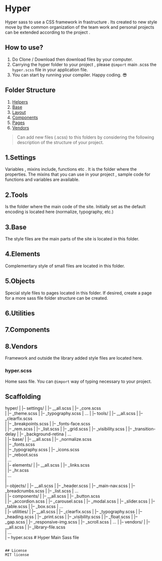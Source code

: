 Hyper
=============
Hyper sass to use a CSS framework in frastructure . Its created to new style  move by the common organization of the team work and personal projects can be extended according to the project .


How to use?
---
1. Do Clone / Download then download files by your computer.
2. Carrying the hyper folder to your project , please `@import` main .scss the `hyper.scss` file in your application file.
3. You can start by running your compiler. Happy coding. :sunglasses:


Folder Structure
---
1. [Helpers](#helpers)
2. [Base](#base)
3. [Layout](#layout)
4. [Components](#components)
5. [Pages](#pages)
6. [Vendors](#vendors)

> Can add new files (.scss) to this folders by considering the following description of the structure of your project.


## 1.Settings
Variables , mixins include, functions etc . It is the folder where the properties. The mixins that you can use in your project , sample code for functions and variables are available.

## 2.Tools
Is the folder where the main code of the site. Initially set as the default encoding is located here (normalize, typography, etc.)

## 3.Base
The style files are the main parts of the site is located in this folder.

## 4.Elements
Complementary style of small files are located in this folder.

## 5.Objects
Special style files to pages located in this folder. If desired, create a page for a more sass file folder structure can be created.

## 6.Utilities
## 7.Components

## 8.Vendors  
Framework and outside the library added style files are located here.

### hyper.scss
Home sass file. You can `@import` way of typing necessary to your project.


Scaffolding
---
hyper/
|
|– settings/
|   |– __all.scss
|   |– _core.scss   
|   |– _theme.scss
|   |– _typography.scss
|   …
|
|– tools/
|   |– __all.scss
|   |– _clearfix.scss    
|   |– _breakpoints.scss
|   |– _fonts-face.scss   
|   |– _rem.scss
|   |– _list.scss
|   |– _grid.scss
|   |– _visibility.scss
|   |– _transition-delay
|   |– _background-retina
|   …                     
|
|– base/
|   |– __all.scss
|   |– _normalize.scss      
|   |– _fonts.scss     
|   |– _typography.scss
|   |– _icons.scss   
|   |– _reboot.scss            
|   …  
|
|– elements/
|   |– __all.scss
|   |– _links.scss      
|   |– _hr.scss             
|   …  
|                   
|– objects/
|   |– __all.scss
|   |– _header.scss
|   |– _main-nav.scss
|   |– _breadcrumbs.scss
|   |– _list.scss
|   …                     
|
|– components/
|   |– __all.scss
|   |– _button.scss     
|   |– _accordion.scss
|   |– _carousel.scss
|   |– _modal.scss
|   |– _slider.scss
|   |– _table.scss
|   |– _box.scss
|   …                   
|
|– utilities/
|   |– __all.scss
|   |– _clearfix.scss 
|   |– _typography.scss 
|   |– _heading.scss 
|   |– _print.scss 
|   |– _visibility.scss 
|   |– _float.scss 
|   |– _gap.scss 
|   |– _responsive-img.scss 
|   |– _scroll.scss 
|   … 
|
|– vendors/
|   |– __all.scss
|   |– _library-file.scss  
|   …                     
|
– hyper.scss  # Hyper Main Sass file
````

## License
MIT license
